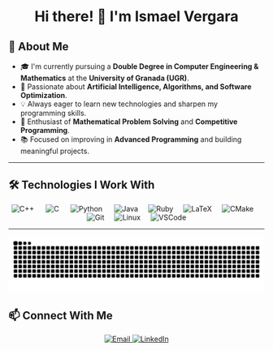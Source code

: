 <h1 align="center">Hi there! 👋 I'm Ismael Vergara</h1>  

## 🚀 About Me  
- 🎓 I'm currently pursuing a **Double Degree in Computer Engineering & Mathematics** at the **University of Granada (UGR)**.  
- 🤖 Passionate about **Artificial Intelligence, Algorithms, and Software Optimization**.  
- 💡 Always eager to learn new technologies and sharpen my programming skills.  
- 🧠 Enthusiast of **Mathematical Problem Solving** and **Competitive Programming**.  
- 📚 Focused on improving in **Advanced Programming** and building meaningful projects.  

---

## 🛠️ Technologies I Work With  
<div align="center">
  <img src="https://cdn.jsdelivr.net/gh/devicons/devicon/icons/cplusplus/cplusplus-original.svg" height="50" alt="C++"/>
  <img width="15"/>
  <img src="https://cdn.jsdelivr.net/gh/devicons/devicon/icons/c/c-original.svg" height="50" alt="C"/>
  <img width="15"/>
  <img src="https://cdn.jsdelivr.net/gh/devicons/devicon/icons/python/python-original.svg" height="50" alt="Python"/>
  <img width="15"/>
  <img src="https://cdn.jsdelivr.net/gh/devicons/devicon/icons/java/java-original.svg" height="50" alt="Java"/>
  <img width="12"/>
  <img src="https://cdn.jsdelivr.net/gh/devicons/devicon/icons/ruby/ruby-original.svg" height="50" alt="Ruby"/>
  <img width="12"/>
  <img src="https://cdn.jsdelivr.net/gh/devicons/devicon/icons/latex/latex-original.svg" height="50" alt="LaTeX"/>
  <img width="12"/>
  <img src="https://cdn.jsdelivr.net/gh/devicons/devicon/icons/cmake/cmake-original.svg" height="50" alt="CMake"/>
  <img width="12"/>
  <img src="https://cdn.jsdelivr.net/gh/devicons/devicon/icons/git/git-original.svg" height="50" alt="Git"/>
  <img width="12"/>
  <img src="https://cdn.jsdelivr.net/gh/devicons/devicon/icons/linux/linux-original.svg" height="50" alt="Linux"/>
  <img width="12"/>
  <img src="https://cdn.jsdelivr.net/gh/devicons/devicon/icons/vscode/vscode-original.svg" height="50" alt="VSCode"/>
</div>

---

<picture>
  <source media="(prefers-color-scheme: dark)" srcset="https://raw.githubusercontent.com/ismael-vergara/ismael-vergara/output/github-contribution-grid-snake-dark.svg">
  <source media="(prefers-color-scheme: light)" srcset="https://raw.githubusercontent.com/ismael-vergara/ismael-vergara/output/github-contribution-grid-snake.svg">
  <img alt="GitHub contribution grid snake animation" src="https://raw.githubusercontent.com/ismael-vergara/ismael-vergara/output/github-contribution-grid-snake.svg">
</picture>

## 📫 Connect With Me  
<p align="center">
  <a href="mailto:ismaelverg2005@gmail.com">
    <img src="https://img.shields.io/badge/Email-D14836?style=for-the-badge&logo=gmail&logoColor=white" alt="Email" />
  </a>
  <a href="https://linkedin.com/in/ismael-vergara-garcia">
    <img src="https://img.shields.io/badge/LinkedIn-%230077B5.svg?&style=for-the-badge&logo=linkedin&logoColor=white" alt="LinkedIn" />
  </a>
</p>
